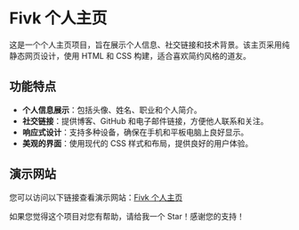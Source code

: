 # Fivk 个人主页

这是一个个人主页项目，旨在展示个人信息、社交链接和技术背景。该主页采用纯静态网页设计，使用 HTML 和 CSS 构建，适合喜欢简约风格的道友。

## 功能特点

- **个人信息展示**：包括头像、姓名、职业和个人简介。
- **社交链接**：提供博客、GitHub 和电子邮件链接，方便他人联系和关注。
- **响应式设计**：支持多种设备，确保在手机和平板电脑上良好显示。
- **美观的界面**：使用现代的 CSS 样式和布局，提供良好的用户体验。

## 演示网站

您可以访问以下链接查看演示网站：[Fivk 个人主页](https://fivk.cn/)

如果您觉得这个项目对您有帮助，请给我一个 Star！感谢您的支持！
